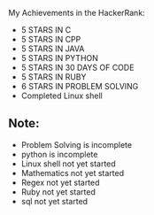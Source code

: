 My Achievements in the HackerRank:
- 5 STARS IN C
- 5 STARS IN CPP
- 5 STARS IN JAVA 
- 5 STARS IN PYTHON
- 5 STARS IN 30 DAYS OF CODE
- 5 STARS IN RUBY
- 6 STARS IN PROBLEM SOLVING
- Completed Linux shell

Note:
---
- Problem Solving is incomplete 
- python is incomplete
- Linux shell not yet started
- Mathematics not yet started 
- Regex not yet started
- Ruby not yet started
- sql not yet started
